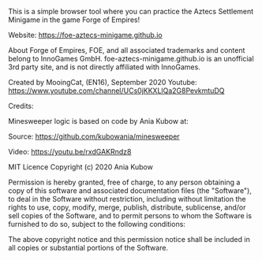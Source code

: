 This is a simple browser tool where you can practice the Aztecs Settlement Minigame in the game Forge of Empires!

Website: https://foe-aztecs-minigame.github.io

About
Forge of Empires, FOE, and all associated trademarks and content belong to InnoGames GmbH.
foe-aztecs-minigame.github.io is an unofficial 3rd party site, and is not directly affiliated with InnoGames.

Created by MooingCat, (EN16), September 2020
Youtube: https://www.youtube.com/channel/UCs0jKKXLlQa2G8PevkmtuDQ

Credits: 

Minesweeper logic is based on code by Ania Kubow at:

Source: https://github.com/kubowania/minesweeper

Video: https://youtu.be/rxdGAKRndz8

MIT Licence
Copyright (c) 2020 Ania Kubow

Permission is hereby granted, free of charge, to any person obtaining a copy of this software and associated documentation files (the "Software"), to deal in the Software without restriction, including without limitation the rights to use, copy, modify, merge, publish, distribute, sublicense, and/or sell copies of the Software, and to permit persons to whom the Software is furnished to do so, subject to the following conditions:

The above copyright notice and this permission notice shall be included in all copies or substantial portions of the Software.
